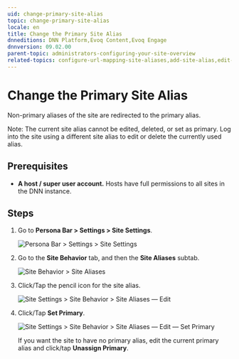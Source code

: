 ```yaml
---
uid: change-primary-site-alias
topic: change-primary-site-alias
locale: en
title: Change the Primary Site Alias
dnneditions: DNN Platform,Evoq Content,Evoq Engage
dnnversion: 09.02.00
parent-topic: administrators-configuring-your-site-overview
related-topics: configure-url-mapping-site-aliases,add-site-alias,edit-site-alias,delete-site-alias
---
```


# Change the Primary Site Alias

Non-primary aliases of the site are redirected to the primary alias.

Note: The current site alias cannot be edited, deleted, or set as primary. Log into the site using a different site alias to edit or delete the currently used alias.

## Prerequisites

*   **A host / super user account.** Hosts have full permissions to all sites in the DNN instance.

## Steps

1.  Go to **Persona Bar \> Settings \> Site Settings**.
    
    ![Persona Bar > Settings > Site Settings](/images/scr-pbar-host-Settings-E91.png)
    
2.  Go to the **Site Behavior** tab, and then the **Site Aliases** subtab.
    
    ![Site Behavior > Site Aliases](/images/scr-pbtabs-host-Settings-SiteSettings-SiteBehavior-SiteAliases-E90.png)
    
3.  Click/Tap the pencil icon for the site alias.
    
      
    
    ![Site Settings > Site Behavior > Site Aliases — Edit](/images/scr-SiteSettings-SiteBehavior-SiteAliases-Edit-E90.png)
    
      
    
4.  Click/Tap **Set Primary**.
    
      
    
    ![Site Settings > Site Behavior > Site Aliases — Edit — Set Primary](/images/scr-SiteSettings-SiteBehavior-SiteAliases-Edit-E90.png)
    
      
    
    If you want the site to have no primary alias, edit the current primary alias and click/tap **Unassign Primary**.